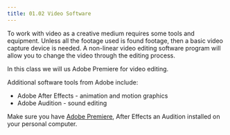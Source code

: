 ```yaml
---
title: 01.02 Video Software
---
```


To work with video as a creative medium requires some tools and equipment. Unless all the footage used is found footage, then a basic video capture device is needed. A non-linear video editing software program will allow you to change the video through the editing process.

In this class we will us Adobe Premiere for video editing.

Additional software tools from Adobe include:

- Adobe After Effects - animation and motion graphics
- Adobe Audition - sound editing

Make sure you have [Adobe Premiere](../../../../video/adobe-premiere.md), After Effects an Audition installed on your personal computer.
